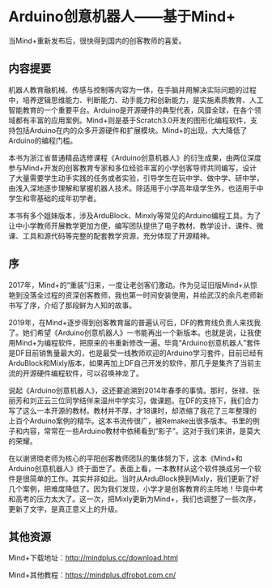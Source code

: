 # Arduino创意机器人——基于Mind+

当Mind+重新发布后，很快得到国内的创客教师的喜爱。

## 内容提要

机器人教育融机械、传感与控制等内容为一体，在手脑并用解决实际问题的过程中，培养逻辑思维能力、判断能力、动手能力和创新能力，是实施素质教育、人工智能教育的一个重要平台。Arduino是开源硬件的典型代表，风靡全球，在各个领域都有丰富的应用案例。Mind+则是基于Scratch3.0开发的图形化编程软件，支持包括Arduino在内的众多开源硬件和扩展模块。Mind+的出现，大大降低了Arduino的编程门槛。

本书为浙江省普通精品选修课程《Arduino创意机器人》的衍生成果，由两位深度参与Mind+开发的创客教育专家和多位经验丰富的小学创客导师共同编写，设计了大量需要学生动手实践的任务或者实验，引导学生在玩中学、做中学、研中学，由浅入深地逐步理解和掌握机器人技术。除适用于小学高年级学生外，也适用于中学生和零基础的成年初学者。

本书有多个姐妹版本，涉及ArduBlock、Minxly等常见的Arduino编程工具。为了让中小学教师开展教学更加方便，编写团队提供了电子教材、教学设计、课件、微课、工具和源代码等完整的配套教学资源，充分体现了开源精神。

## 序

2017年，Mind+的“重装”归来，一度让老创客们激动。作为见证旧版Mind+从惊艳到没落全过程的资深创客教师，我也第一时间安装使用，并给武汉的余凡老师新书写了序，介绍了那段鲜为人知的故事。

2019年，在Mind+逐步得到创客教育届的普遍认可后，DF的教育线负责人来找我了。她们希望《Arduino创意机器人》一书能再出一个新版本。也就是说，让我使用Mind+为编程软件，把原来的书重新修改一遍。毕竟“Arduino创意机器人”套件是DF目前销售量最大的，也是最受一线教师欢迎的Arduino学习套件，目前已经有ArduBlock和Mixly版本，如果再加上DF自己开发的软件，那几乎是集齐了当前主流的开源硬件编程软件，可以召唤神龙了。

说起《Arduino创意机器人》，这还要追溯到2014年春季的事情。那时，张禄、张丽芳和刘正云三位同学结伴来温州中学实习，做课题。在DF的支持下，我们合力写了这么一本开源的教材。教材并不厚，才18课时，却浓缩了我花了三年整理的上百个Arduino案例的精华。这本书流传很广，被Remake出很多版本。书里的例子和内容，常常在一些Arduino教材中依稀看到“影子”。这对于我们来讲，是莫大的荣耀。

在以谢贤晓老师为核心的平阳创客教师团队的集体努力下，这本《Mind+和Arduino创意机器人》终于面世了。表面上看，一本教材从这个软件换成另一个软件是很简单的工作。其实并非如此。当时从ArduBlock换到Mixly，我们更新了好几个案例，把难度降低了。因为我们发现，小学才是创客教育的主阵地！毕竟中考和高考的压力太大了。这一次，把Mixly更新为Mind+，我们也调整了一些次序，更新了文字，是真正意义上的升级。

## 其他资源

Mind+下载地址：http://mindplus.cc/download.html

Mind+其他教程：https://mindplus.dfrobot.com.cn/

